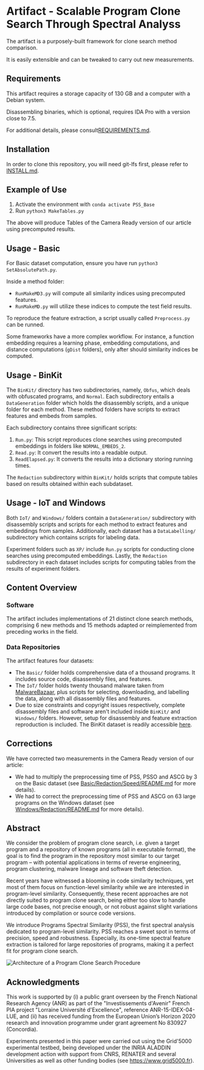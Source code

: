 # Artifact - Scalable Program Clone Search Through Spectral Analyss

The artifact is a purposely-built framework for clone search method comparison.

It is easily extensible and can be tweaked to carry out new measurements.

## Requirements

This artifact requires a storage capacity of 130 GB and a computer with a Debian system.

Disassembling binaries, which is optional, requires IDA Pro with a version close to 7.5.

For additional details, please consult[REQUIREMENTS.md](REQUIREMENTS.md).

## Installation

In order to clone this repository, you will need git-lfs first, please refer to [INSTALL.md](INSTALL.md).

## Example of Use

1. Activate the environment with `conda activate PSS_Base`
2. Run `python3 MakeTables.py` 

The above will produce Tables of the Camera Ready version of our article using precomputed results.

## Usage - Basic
For Basic dataset computation, ensure you have run `python3 SetAbsolutePath.py`.

Inside a method folder:
- `RunMakeMD3.py` will compute all similarity indices using precomputed features.
- `RunMakeMD.py` will utilize these indices to compute the test field results.

To reproduce the feature extraction, a script usually called `Preprocess.py` can be runned.

Some frameworks have a more complex workflow. For instance, a function embedding requires a learning phase, embedding computations, and distance computations (`gDist` folders), only after should similarity indices be computed.

## Usage - BinKit 
The `BinKit/` directory has two subdirectories, namely, `Obfus`, which deals with obfuscated programs, and `Normal`. 
Each subdirectory entails a `DataGeneration` folder which holds the disassembly scripts, and a unique folder for each method.
These method folders have scripts to extract features and embeds from samples.

Each subdirectory contains three significant scripts:
1. `Run.py`: This script reproduces clone searches using precomputed embeddings in folders like `NORMAL_EMBEDS_2`.
2. `Read.py`: It convert the results into a readable output.
3. `ReadElapsed.py`: It converts the results into a dictionary storing running times.

The `Redaction` subdirectory within `BinKit/` holds scripts that compute tables based on results obtained within each subdataset.

## Usage - IoT and Windows
Both `IoT/` and `Windows/` folders contain a `DataGeneration/` subdirectory with disassembly scripts and scripts for each method to extract features and embeddings from samples. 
Additionally, each dataset has a `DataLabelling/` subdirectory which contains scripts for labeling data. 

Experiment folders such as  `XP/`  include `Run.py` scripts for conducting clone searches using precomputed embeddings. 
Lastly, the `Redaction` subdirectory in each dataset includes scripts for computing tables from the results of experiment folders.


## Content Overview

### Software 

The artifact includes implementations of 21 distinct clone search methods, comprising 6 new methods and 15 methods adapted or reimplemented from preceding works in the field.

### Data Repositories 

The artifact features four datasets:
- The `Basic/` folder holds comprehensive data of a thousand programs. It includes source code, disassembly files, and features.
- The `IoT/` folder holds twenty thousand malware taken from  [MalwareBazaar](https://bazaar.abuse.ch/), plus scripts for selecting, downloading, and labelling the data, along with all disassembly files and features.
- Due to size constraints and copyright issues respectively, complete disassembly files and software aren't included inside `BinKit/` and `Windows/` folders. However, setup for disassembly and feature extraction reproduction is included. The BinKit dataset is readily accessible [here](https://github.com/SoftSec-KAIST/BinKit).

## Corrections
We have corrected two measurements in the Camera Ready version of our article:
- We had to multiply the preprocessing time of PSS, PSSO and ASCG by 3 on the Basic dataset (see [Basic/Redaction/Speed/README.md](Basic/Redaction/Speed/README.md) for more details).
- We had to correct the preprocessing time of PSS and ASCG on 63 large programs on the Windows dataset (see [Windows/Redaction/README.md](Windows/Redaction/README.md) for more details).



## Abstract
We consider the problem of program clone search, i.e. given a target program and a repository of known programs (all in executable format), the goal is to find the program in the repository most similar to our target program – with potential applications in terms of reverse engineering, program clustering, malware lineage and software theft detection.

Recent years have witnessed a blooming in code similarity techniques, yet most of them focus on function-level similarity while we are interested in program-level similarity. 
Consequently, these recent approaches are not directly suited to program clone search, being either too slow to handle large code bases, not precise enough, or not robust against slight variations introduced by compilation or source code versions. 

We introduce Programs Spectral Similarity (PSS), the first spectral analysis dedicated to program-level similarity.
PSS reaches a sweet spot in terms of precision, speed and robustness. Especially, its one-time spectral feature extraction is tailored for large repositories of programs, making it a perfect fit for program clone search.

![Architecture of a Program Clone Search Procedure](./ArchitectureProgramCloneSearchProcedure.png "Architecture of a Program Clone Search Procedure")

## Acknowledgments

This work is supported by (i) a public grant overseen by the French National Research Agency (ANR) as part of the "Investissements d'Avenir" French PIA project "Lorraine Université d'Excellence", reference ANR-15-IDEX-04-LUE, and (ii) has received funding from the European Union’s Horizon 2020 research and innovation programme under grant agreement No 830927 (Concordia).

Experiments presented in this paper were carried out using the Grid'5000 experimental testbed, being developed under the INRIA ALADDIN development action with support from CNRS, RENATER and several Universities as well as other funding bodies (see https://www.grid5000.fr).
